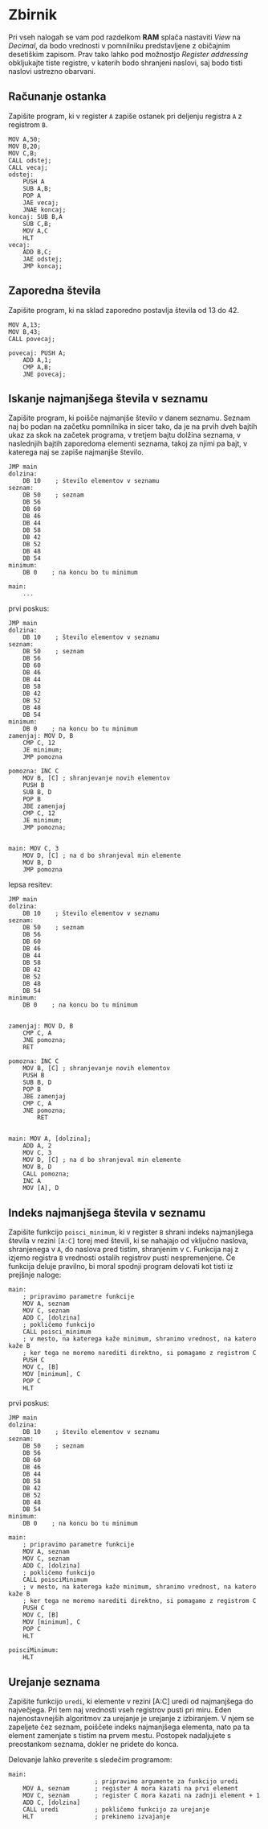 # Zbirnik

Pri vseh nalogah se vam pod razdelkom **RAM** splača nastaviti _View_ na _Decimal_, da bodo vrednosti v pomnilniku predstavljene z običajnim desetiškim zapisom. Prav tako lahko pod možnostjo _Register addressing_ obkljukajte tiste registre, v katerih bodo shranjeni naslovi, saj bodo tisti naslovi ustrezno obarvani.

## Računanje ostanka

Zapišite program, ki v register `A` zapiše ostanek pri deljenju registra `A` z registrom `B`.



    MOV A,50;
    MOV B,20;
    MOV C,B;
    CALL odstej;
    CALL vecaj;
    odstej:
    	PUSH A
    	SUB A,B;
    	POP A
    	JAE vecaj;
    	JNAE koncaj;
    koncaj: SUB B,A
    	SUB C,B;
    	MOV A,C
    	HLT
    vecaj:
    	ADD B,C;
    	JAE odstej;
    	JMP koncaj;
	

## Zaporedna števila

Zapišite program, ki na sklad zaporedno postavlja števila od 13 do 42.

    MOV A,13;
    MOV B,43;
    CALL povecaj;
    
    povecaj: PUSH A;
    	ADD A,1;
    	CMP A,B;
    	JNE povecaj;


## Iskanje najmanjšega števila v seznamu

Zapišite program, ki poišče najmanjše število v danem seznamu. Seznam naj bo podan na začetku pomnilnika in sicer tako, da je na prvih dveh bajtih ukaz za skok na začetek programa, v tretjem bajtu dolžina seznama, v naslednjih bajtih zaporedoma elementi seznama, takoj za njimi pa bajt, v katerega naj se zapiše najmanjše število.

    JMP main
    dolzina:
        DB 10    ; število elementov v seznamu
    seznam:
        DB 50    ; seznam
        DB 56
        DB 60
        DB 46
        DB 44
        DB 58
        DB 42
        DB 52
        DB 48
        DB 54
    minimum:
        DB 0    ; na koncu bo tu minimum

    main:
        ...



prvi poskus: 

    JMP main
    dolzina:
        DB 10    ; število elementov v seznamu
    seznam:
        DB 50    ; seznam
        DB 56
        DB 60
        DB 46
        DB 44
        DB 58
        DB 42
        DB 52
        DB 48
        DB 54
    minimum:
        DB 0    ; na koncu bo tu minimum
    zamenjaj: MOV D, B
    	CMP C, 12
    	JE minimum;
    	JMP pomozna
    
    pomozna: INC C
    	MOV B, [C] ; shranjevanje novih elementov
    	PUSH B
    	SUB B, D
    	POP B
    	JBE zamenjaj
    	CMP C, 12
    	JE minimum;
    	JMP pomozna;
    
    
    main: MOV C, 3
    	MOV D, [C] ; na d bo shranjeval min elemente
    	MOV B, D
    	JMP pomozna
    


lepsa resitev:

    JMP main
    dolzina:
        DB 10    ; število elementov v seznamu
    seznam:
        DB 50    ; seznam
        DB 56
        DB 60
        DB 46
        DB 44
        DB 58
        DB 42
        DB 52
        DB 48
        DB 54
    minimum:
        DB 0    ; na koncu bo tu minimum


    zamenjaj: MOV D, B
    	CMP C, A
    	JNE pomozna;
    	RET

    pomozna: INC C
    	MOV B, [C] ; shranjevanje novih elementov
    	PUSH B
    	SUB B, D
    	POP B
    	JBE zamenjaj
    	CMP C, A
    	JNE pomozna;
            RET


    main: MOV A, [dolzina];
    	ADD A, 2
    	MOV C, 3
    	MOV D, [C] ; na d bo shranjeval min elemente
    	MOV B, D
    	CALL pomozna; 
    	INC A
    	MOV [A], D






	


	
	

## Indeks najmanjšega števila v seznamu

Zapišite funkcijo `poisci_minimum`, ki v register `B` shrani indeks najmanjšega števila v rezini `[A:C]` torej med števili, ki se nahajajo od vključno naslova, shranjenega v `A`, do naslova pred tistim, shranjenim v `C`. Funkcija naj z izjemo registra `B` vrednosti ostalih registrov pusti nespremenjene. Če funkcija deluje pravilno, bi moral spodnji program delovati kot tisti iz prejšnje naloge:

    main:
        ; pripravimo parametre funkcije
        MOV A, seznam
        MOV C, seznam
        ADD C, [dolzina]
        ; pokličemo funkcijo
        CALL poisci_minimum
        ; v mesto, na katerega kaže minimum, shranimo vrednost, na katero kaže B
        ; ker tega ne moremo narediti direktno, si pomagamo z registrom C
        PUSH C 
        MOV C, [B]
        MOV [minimum], C
        POP C
        HLT

prvi poskus:

    JMP main
    dolzina:
        DB 10    ; število elementov v seznamu
    seznam:
        DB 50    ; seznam
        DB 56
        DB 60
        DB 46
        DB 44
        DB 58
        DB 42
        DB 52
        DB 48
        DB 54
    minimum:
        DB 0    ; na koncu bo tu minimum

    main:
        ; pripravimo parametre funkcije
        MOV A, seznam
        MOV C, seznam
        ADD C, [dolzina]
        ; pokličemo funkcijo
        CALL poisciMinimum
        ; v mesto, na katerega kaže minimum, shranimo vrednost, na katero kaže B
        ; ker tega ne moremo narediti direktno, si pomagamo z registrom C
        PUSH C 
        MOV C, [B]
        MOV [minimum], C
        POP C
        HLT

    poisciMinimum:
        HLT

## Urejanje seznama

Zapišite funkcijo `uredi`, ki elemente v rezini [A:C] uredi od najmanjšega do največjega. Pri tem naj vrednosti vseh registrov pusti pri miru. Eden najenostavnejših algoritmov za urejanje je urejanje z izbiranjem. V njem se zapeljete čez seznam, poiščete indeks najmanjšega elementa, nato pa ta element zamenjate s tistim na prvem mestu. Postopek nadaljujete s preostankom seznama, dokler ne pridete do konca.

Delovanje lahko preverite s sledečim programom:

    main:
                            ; pripravimo argumente za funkcijo uredi
        MOV A, seznam       ; register A mora kazati na prvi element
        MOV C, seznam       ; register C mora kazati na zadnji element + 1
        ADD C, [dolzina]
        CALL uredi          ; pokličemo funkcijo za urejanje
        HLT                 ; prekinemo izvajanje
